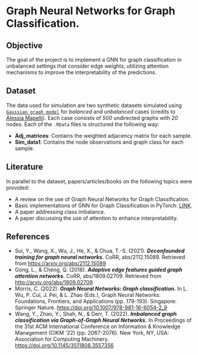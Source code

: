 # Graph Neural Networks for Graph Classification.

## Objective
The goal of the project is to implement a GNN for graph classification in unbalanced settings that consider edge weights, utilizing attention mechanisms to improve the interpretability of the predictions.


## Dataset
The data used for simulation are two synthetic datasets simulated using [`Gaussian graph model`](https://arxiv.org/pdf/1707.04345) for *balanced* and *unbalanced* cases (credits to [Alessia Mapelli](https://humantechnopole.it/it/people/alessia-mapelli/)). Each case consists of *500* undirected graphs with *20* nodes. Each of the `.RData` files is structured the following way:
- **Adj_matrices**: Contains the weighted adjacency matrix for each sample.
- **Sim_data1**: Contains the node observations and graph class for each sample.
 

## Literature 

In parallel to the dataset, papers/articles/books on the following topics were provided:

- A review on the use of Graph Neural Networks for Graph Classification.
- Basic implementations of GNN for Graph Classification in PyTorch: [LINK](https://github.com/qbxlvnf11/graph-neural-networks-for-graph-classification).
- A paper addressing class imbalance.
- A paper discussing the use of attention to enhance interpretability.
 



## References

- Sui, Y., Wang, X., Wu, J., He, X., & Chua, T.-S. (2021). ***Deconfounded training for graph neural networks.*** CoRR, abs/2112.15089. Retrieved from https://arxiv.org/abs/2112.15089
- Gong, L., & Cheng, Q. (2018). ***Adaptive edge features guided graph attention networks.*** CoRR, abs/1809.02709. Retrieved from http://arxiv.org/abs/1809.02709
- Morris, C. (2022). ***Graph Neural Networks: Graph classification.*** In L. Wu, P. Cui, J. Pei, & L. Zhao (Eds.), Graph Neural Networks: Foundations, Frontiers, and Applications (pp. 179-193). Singapore: Springer Nature. https://doi.org/10.1007/978-981-16-6054-2_9
- Wang, Y., Zhao, Y., Shah, N., & Derr, T. (2022). ***Imbalanced graph classification via Graph-of-Graph Neural Networks.*** In Proceedings of the 31st ACM International Conference on Information & Knowledge Management (CIKM '22) (pp. 2067-2076). New York, NY, USA: Association for Computing Machinery. https://doi.org/10.1145/3511808.3557356